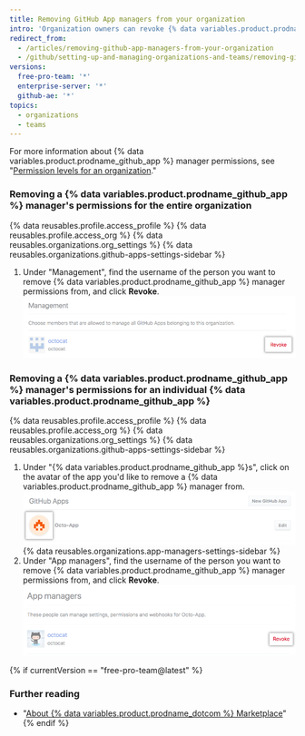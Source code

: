 ```yaml
---
title: Removing GitHub App managers from your organization
intro: 'Organization owners can revoke {% data variables.product.prodname_github_app %} manager permissions that were granted to a member of the organization.'
redirect_from:
  - /articles/removing-github-app-managers-from-your-organization
  - /github/setting-up-and-managing-organizations-and-teams/removing-github-app-managers-from-your-organization
versions:
  free-pro-team: '*'
  enterprise-server: '*'
  github-ae: '*'
topics:
  - organizations
  - teams
---
```


For more information about {% data variables.product.prodname_github_app %} manager permissions, see "[Permission levels for an organization](/articles/permission-levels-for-an-organization#github-app-managers)."

### Removing a {% data variables.product.prodname_github_app %} manager's permissions for the entire organization

{% data reusables.profile.access_profile %}
{% data reusables.profile.access_org %}
{% data reusables.organizations.org_settings %}
{% data reusables.organizations.github-apps-settings-sidebar %}
1. Under "Management", find the username of the person you want to remove {% data variables.product.prodname_github_app %} manager permissions from, and click **Revoke**.
![Revoke {% data variables.product.prodname_github_app %} manager permissions](/assets/images/help/organizations/github-app-manager-revoke-permissions.png)

### Removing a {% data variables.product.prodname_github_app %} manager's permissions for an individual {% data variables.product.prodname_github_app %}

{% data reusables.profile.access_profile %}
{% data reusables.profile.access_org %}
{% data reusables.organizations.org_settings %}
{% data reusables.organizations.github-apps-settings-sidebar %}
1. Under "{% data variables.product.prodname_github_app %}s", click on the avatar of the app you'd like to remove a {% data variables.product.prodname_github_app %} manager from.
![Select {% data variables.product.prodname_github_app %}](/assets/images/help/organizations/select-github-app.png)
{% data reusables.organizations.app-managers-settings-sidebar %}
1. Under "App managers", find the username of the person you want to remove {% data variables.product.prodname_github_app %} manager permissions from, and click **Revoke**.
![Revoke {% data variables.product.prodname_github_app %} manager permissions](/assets/images/help/organizations/github-app-manager-revoke-permissions-individual-app.png)

{% if currentVersion == "free-pro-team@latest" %}
### Further reading

- "[About {% data variables.product.prodname_dotcom %} Marketplace](/articles/about-github-marketplace/)"
{% endif %}
